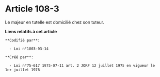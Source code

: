 # Article 108-3

Le majeur en tutelle est domicilié chez son tuteur.

**Liens relatifs à cet article**

	**Codifié par**:

	  - Loi n°1803-03-14

	**Créé par**:

	  - Loi n°75-617 1975-07-11 art. 2 JORF 12 juillet 1975 en vigueur le 1er juillet 1976
